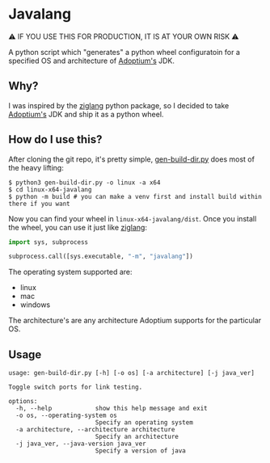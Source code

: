 # Javalang

⚠️ IF YOU USE THIS FOR PRODUCTION, IT IS AT YOUR OWN RISK ⚠️

A python script which "generates" a python wheel configuratoin for a specified OS and architecture of [Adoptium's](https://adoptium.net) JDK.

## Why?

I was inspired by the [ziglang](https://pypi.org/project/ziglang/) python package, so I decided to take [Adoptium's](https://adoptium.net) JDK and ship it as a python wheel.

## How do I use this?

After cloning the git repo, it's pretty simple, [gen-build-dir.py](gen-build-dir.py) does most of the heavy lifting:

```
$ python3 gen-build-dir.py -o linux -a x64
$ cd linux-x64-javalang
$ python -m build # you can make a venv first and install build within there if you want
```

Now you can find your wheel in `linux-x64-javalang/dist`. Once you install the wheel, you can use it just like [ziglang](https://pypi.org/project/ziglang/):

```python
import sys, subprocess

subprocess.call([sys.executable, "-m", "javalang"])
```

The operating system supported are:

 - linux
 - mac
 - windows

The architecture's are any architecture Adoptium supports for the particular OS.

## Usage

```
usage: gen-build-dir.py [-h] [-o os] [-a architecture] [-j java_ver]

Toggle switch ports for link testing.

options:
  -h, --help            show this help message and exit
  -o os, --operating-system os
                        Specify an operating system
  -a architecture, --architecture architecture
                        Specify an architecture
  -j java_ver, --java-version java_ver
                        Specify a version of java
```